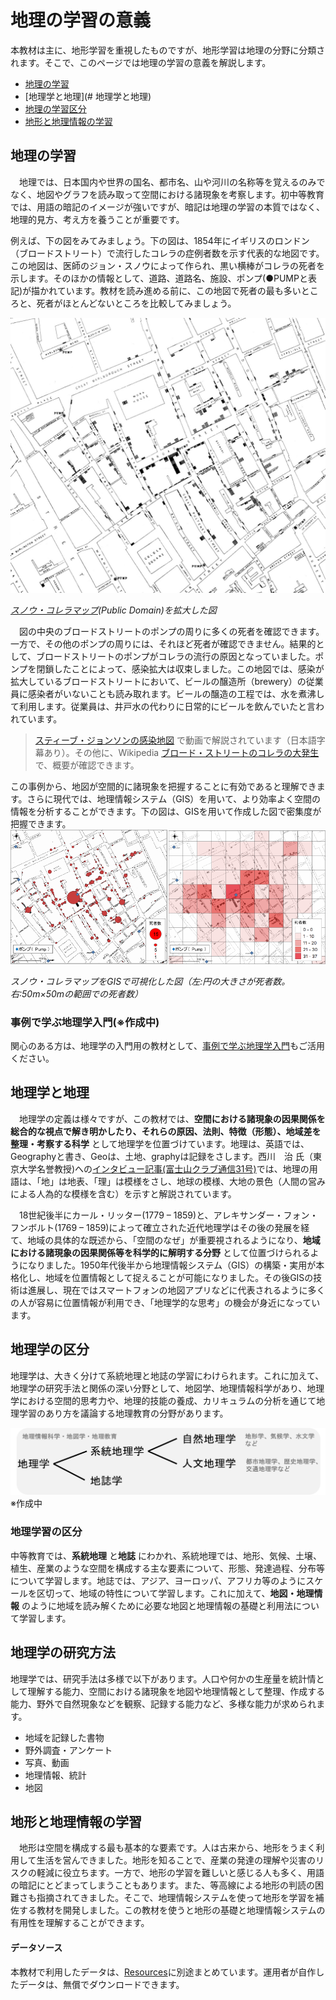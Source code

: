 # 地理の学習の意義
 本教材は主に、地形学習を重視したものですが、地形学習は地理の分野に分類されます。そこで、このページでは地理の学習の意義を解説します。

- [地理の学習](#地理を学ぶ意義)
- [地理学と地理](# 地理学と地理)
- [地理の学習区分](#地理の学習区分)
- [地形と地理情報の学習](#地形と地理情報の学習)

## 地理の学習
　地理では、日本国内や世界の国名、都市名、山や河川の名称等を覚えるのみでなく、地図やグラフを読み取って空間における諸現象を考察します。初中等教育では、用語の暗記のイメージが強いですが、暗記は地理の学習の本質ではなく、地理的見方、考え方を養うことが重要です。

例えば、下の図をみてみましょう。下の図は、1854年にイギリスのロンドン（ブロードストリート）で流行したコレラの症例者数を示す代表的な地図です。この地図は、医師のジョン・スノウによって作られ、黒い横棒がコレラの死者を示します。そのほかの情報として、道路、道路名、施設、ポンプ(●PUMPと表記)が描かれています。教材を読み進める前に、この地図で死者の最も多いところと、死者がほとんどないところを比較してみましょう。

![Snow-cholera-map](./img/SnowCholeraMap.jpg)

*[スノウ・コレラマップ](https://ja.wikipedia.org/wiki/%E3%83%96%E3%83%AD%E3%83%BC%E3%83%89%E3%83%BB%E3%82%B9%E3%83%88%E3%83%AA%E3%83%BC%E3%83%88%E3%81%AE%E3%82%B3%E3%83%AC%E3%83%A9%E3%81%AE%E5%A4%A7%E7%99%BA%E7%94%9F#/media/%E3%83%95%E3%82%A1%E3%82%A4%E3%83%AB:Snow-cholera-map-1.jpg)(Public Domain)を拡大した図*

　図の中央のブロードストリートのポンプの周りに多くの死者を確認できます。一方で、その他のポンプの周りには、それほど死者が確認できません。結果的として、ブロードストリートのポンプがコレラの流行の原因となっていました。ポンプを閉鎖したことによって、感染拡大は収束しました。この地図では、感染が拡大しているブロードストリートにおいて、ビールの醸造所（brewery）の従業員に感染者がいないことも読み取れます。ビールの醸造の工程では、水を煮沸して利用します。従業員は、井戸水の代わりに日常的にビールを飲んでいたと言われています。

> [スティーブ・ジョンソンの感染地図](https://www.ted.com/talks/steven_johnson_how_the_ghost_map_helped_end_a_killer_disease?utm_campaign=tedspread&utm_medium=referral&utm_source=tedcomshare) で動画で解説されています（日本語字幕あり）。その他に、Wikipedia [ブロード・ストリートのコレラの大発生](https://ja.wikipedia.org/wiki/%E3%83%96%E3%83%AD%E3%83%BC%E3%83%89%E3%83%BB%E3%82%B9%E3%83%88%E3%83%AA%E3%83%BC%E3%83%88%E3%81%AE%E3%82%B3%E3%83%AC%E3%83%A9%E3%81%AE%E5%A4%A7%E7%99%BA%E7%94%9F)で、概要が確認できます。

 この事例から、地図が空間的に諸現象を把握することに有効であると理解できます。さらに現代では、地理情報システム（GIS）を用いて、より効率よく空間の情報を分析することができます。下の図は、GISを用いて作成した図で密集度が把握できます。
![Snow-cholera-map](./img/SnowCholeraMap_gis.png)

*スノウ・コレラマップをGISで可視化した図（左:円の大きさが死者数。右:50m×50mの範囲での死者数）*

### 事例で学ぶ地理学入門(※作成中)
関心のある方は、地理学の入門用の教材として、[事例で学ぶ地理学入門](x)もご活用ください。

## 地理学と地理
　地理学の定義は様々ですが、この教材では、**空間における諸現象の因果関係を総合的な視点で解き明かしたり、それらの原因、法則、特徴（形態）、地域差を整理・考察する科学** として地理学を位置づけています。地理は、英語では、Geographyと書き、Geoは、土地、graphyは記録をさします。西川　治 氏（東京大学名誉教授)への[インタビュー記事(富士山クラブ通信31号)](http://www.fujisan.or.jp/Person/person_031.html )では、地理の用語は、「地」は地表、「理」は模様をさし、地球の模様、大地の景色（人間の営みによる人為的な模様を含む）を示すと解説されています。

　18世紀後半にカール・リッター(1779 – 1859)と、アレキサンダー・フォン・フンボルト(1769 – 1859)によって確立された近代地理学はその後の発展を経て、地域の具体的な既述から、「空間のなぜ」が重要視されるようになり、**地域における諸現象の因果関係等を科学的に解明する分野** として位置づけられるようになりました。1950年代後半から地理情報システム（GIS）の構築・実用が本格化し、地域を位置情報として捉えることが可能になりました。その後GISの技術は進展し、現在ではスマートフォンの地図アプリなどに代表されるように多くの人が容易に位置情報が利用でき、「地理学的な思考」の機会が身近になっています。

## 地理学の区分
地理学は、大きく分けて系統地理と地誌の学習にわけられます。これに加えて、地理学の研究手法と関係の深い分野として、地図学、地理情報科学があり、地理学における空間的思考力や、地理的技能の養成、カリキュラムの分析を通じて地理学習のあり方を議論する地理教育の分野があります。

![n](./img/1.png)
※作成中

### 地理学習の区分
中等教育では、**系統地理** と**地誌** にわかれ、系統地理では、地形、気候、土壌、植生、産業のような空間を構成する主な要素について、形態、発達過程、分布等について学習します。地誌では、アジア、ヨーロッパ、アフリカ等のようにスケールを区切って、地域の特性について学習します。これに加えて、**地図・地理情報** のように地域を読み解くために必要な地図と地理情報の基礎と利用法について学習します。

## 地理学の研究方法
地理学では、研究手法は多様で以下があります。人口や何かの生産量を統計情として理解する能力、空間における諸現象を地図や地理情報として整理、作成する能力、野外で自然現象などを観察、記録する能力など、多様な能力が求められます。

- 地域を記録した書物
- 野外調査・アンケート
- 写真、動画
- 地理情報、統計
- 地図

## 地形と地理情報の学習
　地形は空間を構成する最も基本的な要素です。人は古来から、地形をうまく利用して生活を営んできました。地形を知ることで、産業の発達の理解や災害のリスクの軽減に役立ちます。一方で、地形の学習を難しいと感じる人も多く、用語の暗記にとどまってしまうこともあります。また、等高線による地形の判読の困難さも指摘されてきました。そこで、地理情報システムを使って地形を学習を補佐する教材を開発しました。この教材を使うと地形の基礎と地理情報システムの有用性を理解することができます。

#### データソース
本教材で利用したデータは、[Resources]()に別途まとめています。運用者が自作したデータは、無償でダウンロードできます。
